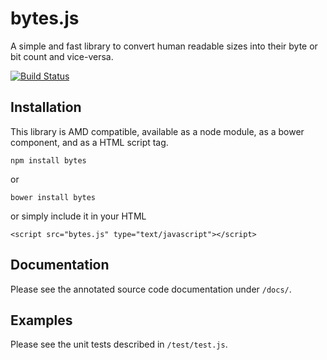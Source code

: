# bytes.js #

A simple and fast library to convert human readable sizes into their byte or bit count and vice-versa.

[![Build Status](https://travis-ci.org/clayzermk1/bytes.png)](https://travis-ci.org/clayzermk1/bytes)

## Installation ##

This library is AMD compatible, available as a node module, as a bower component, and as a HTML script tag.

`npm install bytes`

or

`bower install bytes`

or simply include it in your HTML

`<script src="bytes.js" type="text/javascript"></script>`

## Documentation ##

Please see the annotated source code documentation under `/docs/`.

## Examples ##

Please see the unit tests described in `/test/test.js`.

